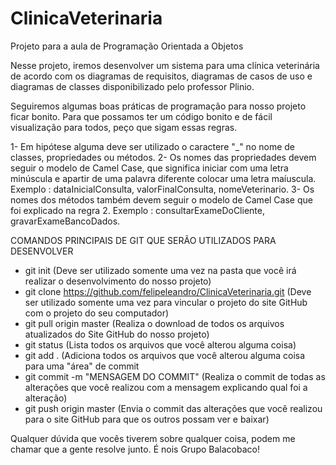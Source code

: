 # ClinicaVeterinaria
Projeto para a aula de Programação Orientada a Objetos

Nesse projeto, iremos desenvolver um sistema para uma clínica veterinária de acordo com os diagramas de requisitos, diagramas de casos de uso e diagramas de classes disponibilizado pelo professor Plinio.

Seguiremos algumas boas práticas de programação para nosso projeto ficar bonito.
Para que possamos ter um código bonito e de fácil visualização para todos, peço que sigam essas regras.

1- Em hipótese alguma deve ser utilizado o caractere "_" no nome de classes, propriedades ou métodos.
2- Os nomes das propriedades devem seguir o modelo de Camel Case, que significa iniciar com uma letra minúscula e apartir de uma palavra diferente colocar uma letra maíuscula. Exemplo : dataInicialConsulta, valorFinalConsulta, nomeVeterinario.
3- Os nomes dos métodos também devem seguir o modelo de Camel Case que foi explicado na regra 2. Exemplo : consultarExameDoCliente, gravarExameBancoDados.


COMANDOS PRINCIPAIS DE GIT QUE SERÃO UTILIZADOS PARA DESENVOLVER
- git init (Deve ser utilizado somente uma vez na pasta que você irá realizar o desenvolvimento do nosso projeto)
- git clone https://github.com/felipeleandro/ClinicaVeterinaria.git (Deve ser utilizado somente uma vez para vincular o projeto do site GitHub com o projeto do seu computador)
- git pull origin master (Realiza o download de todos os arquivos atualizados do Site GitHub do nosso projeto)
- git status (Lista todos os arquivos que você alterou alguma coisa)
- git add . (Adiciona todos os arquivos que você alterou alguma coisa para uma "área" de commit
- git commit -m "MENSAGEM DO COMMIT" (Realiza o commit de todas as alterações que você realizou com a mensagem explicando qual foi a alteração)
- git push origin master (Envia o commit das alterações que você realizou para o site GitHub para que os outros possam ver e baixar)


Qualquer dúvida que vocês tiverem sobre qualquer coisa, podem me chamar que a gente resolve junto.
É nois Grupo Balacobaco!
